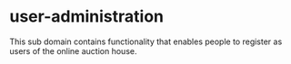 # user-administration

This sub domain contains functionality that enables people to register as users of the online auction house.

